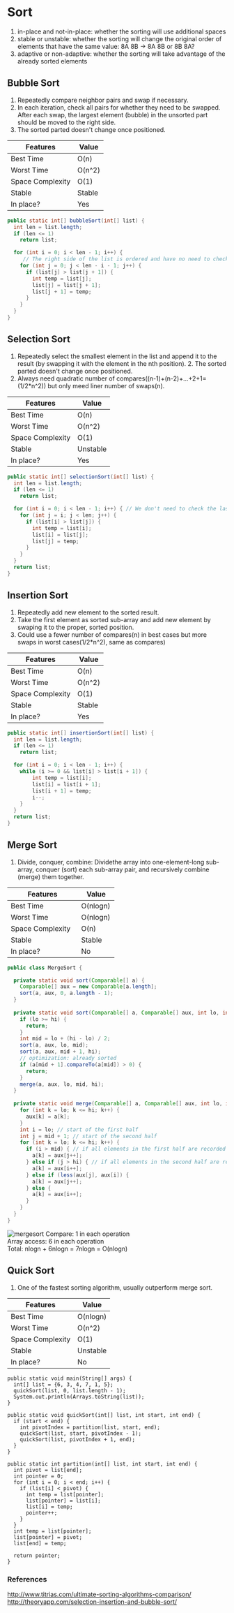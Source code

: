 # Sort
1. in-place and not-in-place: whether the sorting will use additional spaces
2. stable or unstable: whether the sorting will change the original order of elements that have the same value: 8A 8B -> 8A 8B or 8B 8A?
3. adaptive or non-adaptive: whether the sorting will take advantage of the already sorted elements

## Bubble Sort
1. Repeatedly compare neighbor pairs and swap if necessary.  
2. In each iteration, check all pairs for whether they need to be swapped. After each swap, the largest element (bubble) in the unsorted part should be moved to the right side.  
3. The sorted parted doesn't change once positioned.  

| Features           | Value            |
| ------------------ | ---------------- |
| Best Time          | O(n)             |  
| Worst Time         | O(n^2)           |  
| Space Complexity   | O(1)             |
| Stable             | Stable           |
| In place?          | Yes              |

```java
public static int[] bubbleSort(int[] list) {
  int len = list.length;
  if (len <= 1) 
    return list;

  for (int i = 0; i < len - 1; i++) {
     // The right side of the list is ordered and have no need to check
    for (int j = 0; j < len - i - 1; j++) { 
      if (list[j] > list[j + 1]) {
        int temp = list[j];
        list[j] = list[j + 1];
        list[j + 1] = temp;
      }
    }
  }  
}
```

## Selection Sort
1. Repeatedly select the smallest element in the list and append it to the result (by swapping it with the element in the nth position).  2. The sorted parted doesn't change once positioned.    
3. Always need quadratic number of compares((n-1)+(n-2)+...+2+1=(1/2\*n^2)) but only meed liner number of swaps(n). 

| Features           | Value            |
| ------------------ | ---------------- |
| Best Time          | O(n)             |  
| Worst Time         | O(n^2)           |  
| Space Complexity   | O(1)             |
| Stable             | Unstable         |
| In place?          | Yes              |

```java
public static int[] selectionSort(int[] list) {
  int len = list.length;
  if (len <= 1) 
    return list;

  for (int i = 0; i < len - 1; i++) { // We don't need to check the last element, it will be the largest
    for (int j = i; j < len; j++) {
      if (list[i] > list[j]) {
        int temp = list[i];
        list[i] = list[j];
        list[j] = temp;
      }
    }
  }
  return list;
}
```
## Insertion Sort
1. Repeatedly add new element to the sorted result.   
2. Take the first element as sorted sub-array and add new element by swaping it to the proper, sorted position.  
3. Could use a fewer number of compares(n) in best cases but more swaps in worst cases(1/2\*n^2), same as compares) 

| Features           | Value            |
| ------------------ | ---------------- |
| Best Time          | O(n)             |  
| Worst Time         | O(n^2)           |  
| Space Complexity   | O(1)             |
| Stable             | Stable           |
| In place?          | Yes              |

```java
public static int[] insertionSort(int[] list) {
  int len = list.length;
  if (len <= 1) 
    return list;

  for (int i = 0; i < len - 1; i++) {
    while (i >= 0 && list[i] > list[i + 1]) {
        int temp = list[i];
        list[i] = list[i + 1];
        list[i + 1] = temp;
        i--;
    }
  }
  return list;
}
```

## Merge Sort
1. Divide, conquer, combine: Dividethe array into one-element-long sub-array, conquer (sort) each sub-array pair, and recursively combine (merge) them together. 

| Features           | Value            |
| ------------------ | ---------------- |
| Best Time          | O(nlogn)         |  
| Worst Time         | O(nlogn)         |  
| Space Complexity   | O(n)             |
| Stable             | Stable           |
| In place?          | No               |

```java
public class MergeSort {

  private static void sort(Comparable[] a) {
    Comparable[] aux = new Comparable[a.length];
    sort(a, aux, 0, a.length - 1);
  }
  
  private static void sort(Comparable[] a, Comparable[] aux, int lo, int hi) {
    if (lo >= hi) {
      return;
    }
    int mid = lo + (hi - lo) / 2;
    sort(a, aux, lo, mid);
    sort(a, aux, mid + 1, hi);
    // optimization: already sorted
    if (a[mid + 1].compareTo(a[mid]) > 0) {
      return;
    }
    merge(a, aux, lo, mid, hi);
  }
  
  private static void merge(Comparable[] a, Comparable[] aux, int lo, int mid, int hi) {
    for (int k = lo; k <= hi; k++) {
      aux[k] = a[k];
    }
    int i = lo; // start of the first half
    int j = mid + 1; // start of the second half
    for (int k = lo; k <= hi; k++) {
      if (i > mid) { // if all elements in the first half are recorded
        a[k] = aux[j++]; 
      } else if (j > hi) { // if all elements in the second half are recorded
        a[k] = aux[i++];
      } else if (less(aux[j], aux[i]) {
        a[k] = aux[j++];
      } else {
        a[k] = aux[i++];
      }
    }
  }
}
```

![mergesort](https://user-images.githubusercontent.com/14355257/30248039-eb6bce38-9663-11e7-84af-d6a2c8fb79ca.png)
Compare: 1 in each operation  
Array access: 6 in each operation  
Total: nlogn + 6nlogn = 7nlogn = O(nlogn)   


## Quick Sort
1. One of the fastest sorting algorithm, usually outperform merge sort.  

| Features           | Value            |
| ------------------ | ---------------- |
| Best Time          | O(nlogn)         |  
| Worst Time         | O(n^2)           |  
| Space Complexity   | O(1)             |
| Stable             | Unstable         |
| In place?          | No               |

```
public static void main(String[] args) {
  int[] list = {6, 3, 4, 7, 1, 5};
  quickSort(list, 0, list.length - 1);
  System.out.println(Arrays.toString(list));
}

public static void quickSort(int[] list, int start, int end) {
  if (start < end) {
    int pivotIndex = partition(list, start, end);
    quickSort(list, start, pivotIndex - 1);
    quickSort(list, pivotIndex + 1, end);
  }
}

public static int partition(int[] list, int start, int end) {
  int pivot = list[end];
  int pointer = 0;
  for (int i = 0; i < end; i++) {
    if (list[i] < pivot) {
      int temp = list[pointer];
      list[pointer] = list[i];
      list[i] = temp;
      pointer++;
    }
  }
  int temp = list[pointer];
  list[pointer] = pivot;
  list[end] = temp;

  return pointer;
}
```

### References
http://www.titrias.com/ultimate-sorting-algorithms-comparison/
http://theoryapp.com/selection-insertion-and-bubble-sort/
